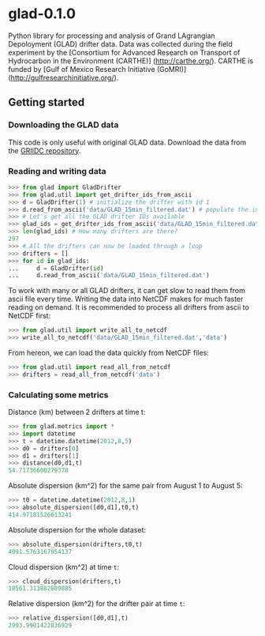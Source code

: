 # glad-0.1.0

Python library for processing and analysis of 
Grand LAgrangian Depoloyment (GLAD) drifter data.
Data was collected during the field experiment by the
[Consortium for Advanced Research on Transport 
of Hydrocarbon in the Environment (CARTHE)]
(http://carthe.org/).
CARTHE is funded by [Gulf of Mexico Research Initiative (GoMRI)]
(http://gulfresearchinitiative.org/).

## Getting started

### Downloading the GLAD data

This code is only useful with original GLAD data.
Download the data from the [GRIIDC repository](https://data.gulfresearchinitiative.org/data/R1.x134.073:0004).

### Reading and writing data

```python
>>> from glad import GladDrifter
>>> from glad.util import get_drifter_ids_from_ascii
>>> d = GladDrifter(1) # initialize the drifter with id 1
>>> d.read_from_ascii('data/GLAD_15min_filtered.dat') # populate the instance with data
>>> # Let's get all the GLAD drifter IDs available
>>> glad_ids = get_drifter_ids_from_ascii('data/GLAD_15min_filtered.dat')
>>> len(glad_ids) # How many drifters are there?
297
>>> # All the drifters can now be loaded through a loop
>>> drifters = []
>>> for id in glad_ids:
...     d = GladDrifter(id)
...     d.read_from_ascii('data/GLAD_15min_filtered.dat')
```
To work with many or all GLAD drifters, it can get slow to read them
from ascii file every time. Writing the data into NetCDF makes for much
faster reading on demand. It is recommended to process all drifters from 
ascii to NetCDF first:
```python
>>> from glad.util import write_all_to_netcdf
>>> write_all_to_netcdf('data/GLAD_15min_filtered.dat','data')
```
From hereon, we can load the data quickly from NetCDF files:
```python
>>> from glad.util import read_all_from_netcdf
>>> drifters = read_all_from_netcdf('data')
```

### Calculating some metrics

Distance (km) between 2 drifters at time t:
```python
>>> from glad.metrics import *
>>> import datetime
>>> t = datetime.datetime(2012,8,5)
>>> d0 = drifters[0]
>>> d1 = drifters[1]
>>> distance(d0,d1,t)
54.71736600279378
```
Absolute dispersion (km^2) for the same pair from August 1 to August 5:
```python
>>> t0 = datetime.datetime(2012,8,1)
>>> absolute_dispersion([d0,d1],t0,t)
414.97181526613241
```
Absolute dispersion for the whole dataset:
```python
>>> absolute_dispersion(drifters,t0,t)
4091.5763167954137
```
Cloud dispersion (km^2) at time `t`:
```python
>>> cloud_dispersion(drifters,t)
18561.313882889885
```
Relative dispersion (km^2) for the drifter pair at time `t`:
```python
>>> relative_dispersion([d0,d1],t)
2993.9901422836929
```
